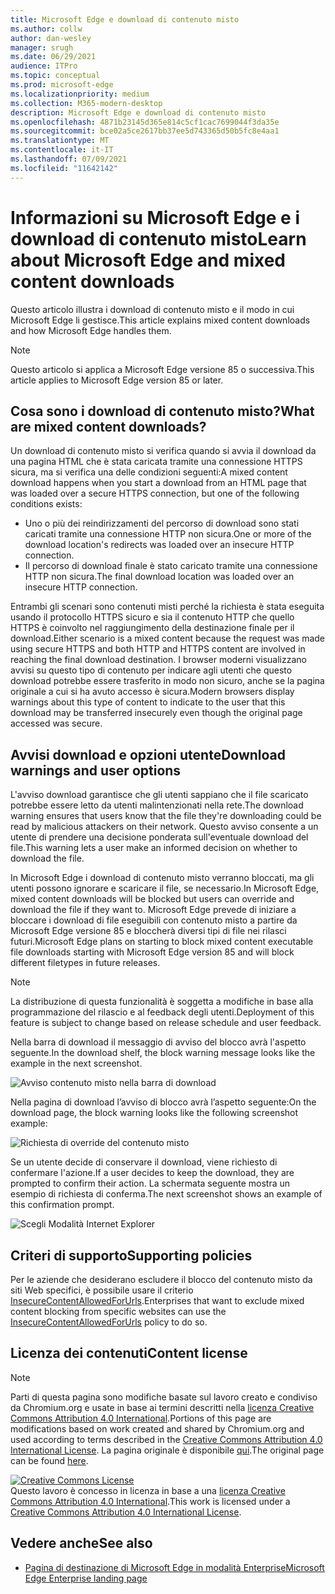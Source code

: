 ```yaml
---
title: Microsoft Edge e download di contenuto misto
ms.author: collw
author: dan-wesley
manager: srugh
ms.date: 06/29/2021
audience: ITPro
ms.topic: conceptual
ms.prod: microsoft-edge
ms.localizationpriority: medium
ms.collection: M365-modern-desktop
description: Microsoft Edge e download di contenuto misto
ms.openlocfilehash: 4871b23145d365e814c5cf1cac7699044f3da35e
ms.sourcegitcommit: bce02a5ce2617bb37ee5d743365d50b5fc8e4aa1
ms.translationtype: MT
ms.contentlocale: it-IT
ms.lasthandoff: 07/09/2021
ms.locfileid: "11642142"
---
```

# <a name="learn-about-microsoft-edge-and-mixed-content-downloads"></a><span data-ttu-id="f117f-103">Informazioni su Microsoft Edge e i download di contenuto misto</span><span class="sxs-lookup"><span data-stu-id="f117f-103">Learn about Microsoft Edge and mixed content downloads</span></span>

<span data-ttu-id="f117f-104">Questo articolo illustra i download di contenuto misto e il modo in cui Microsoft Edge li gestisce.</span><span class="sxs-lookup"><span data-stu-id="f117f-104">This article explains mixed content downloads and how Microsoft Edge handles them.</span></span>

>[!NOTE]
><span data-ttu-id="f117f-105">Questo articolo si applica a Microsoft Edge versione 85 o successiva.</span><span class="sxs-lookup"><span data-stu-id="f117f-105">This article applies to Microsoft Edge version 85 or later.</span></span>

## <a name="what-are-mixed-content-downloads"></a><span data-ttu-id="f117f-106">Cosa sono i download di contenuto misto?</span><span class="sxs-lookup"><span data-stu-id="f117f-106">What are mixed content downloads?</span></span>

<span data-ttu-id="f117f-107">Un download di contenuto misto si verifica quando si avvia il download da una pagina HTML che è stata caricata tramite una connessione HTTPS sicura, ma si verifica una delle condizioni seguenti:</span><span class="sxs-lookup"><span data-stu-id="f117f-107">A mixed content download happens when you start a download from an HTML page that was loaded over a secure HTTPS connection, but one of the following conditions exists:</span></span>

- <span data-ttu-id="f117f-108">Uno o più dei reindirizzamenti del percorso di download sono stati caricati tramite una connessione HTTP non sicura.</span><span class="sxs-lookup"><span data-stu-id="f117f-108">One or more of the download location's redirects was loaded over an insecure HTTP connection.</span></span>
- <span data-ttu-id="f117f-109">Il percorso di download finale è stato caricato tramite una connessione HTTP non sicura.</span><span class="sxs-lookup"><span data-stu-id="f117f-109">The final download location was loaded over an insecure HTTP connection.</span></span>

<span data-ttu-id="f117f-110">Entrambi gli scenari sono contenuti misti perché la richiesta è stata eseguita usando il protocollo HTTPS sicuro e sia il contenuto HTTP che quello HTTPS è coinvolto nel raggiungimento della destinazione finale per il download.</span><span class="sxs-lookup"><span data-stu-id="f117f-110">Either scenario is a mixed content because the request was made using secure HTTPS and both HTTP and HTTPS content are involved in reaching the final download destination.</span></span> <span data-ttu-id="f117f-111">I browser moderni visualizzano avvisi su questo tipo di contenuto per indicare agli utenti che questo download potrebbe essere trasferito in modo non sicuro, anche se la pagina originale a cui si ha avuto accesso è sicura.</span><span class="sxs-lookup"><span data-stu-id="f117f-111">Modern browsers display warnings about this type of content to indicate to the user that this download may be transferred insecurely even though the original page accessed was secure.</span></span>

## <a name="download-warnings-and-user-options"></a><span data-ttu-id="f117f-112">Avvisi download e opzioni utente</span><span class="sxs-lookup"><span data-stu-id="f117f-112">Download warnings and user options</span></span>

<span data-ttu-id="f117f-113">L'avviso download garantisce che gli utenti sappiano che il file scaricato potrebbe essere letto da utenti malintenzionati nella rete.</span><span class="sxs-lookup"><span data-stu-id="f117f-113">The download warning ensures that users know that the file they're downloading could be read by malicious attackers on their network.</span></span> <span data-ttu-id="f117f-114">Questo avviso consente a un utente di prendere una decisione ponderata sull'eventuale download del file.</span><span class="sxs-lookup"><span data-stu-id="f117f-114">This warning lets a user make an informed decision on whether to download the file.</span></span>

<span data-ttu-id="f117f-115">In Microsoft Edge i download di contenuto misto verranno bloccati, ma gli utenti possono ignorare e scaricare il file, se necessario.</span><span class="sxs-lookup"><span data-stu-id="f117f-115">In Microsoft Edge, mixed content downloads will be blocked but users can override and download the file if they want to.</span></span> <span data-ttu-id="f117f-116">Microsoft Edge prevede di iniziare a bloccare i download di file eseguibili con contenuto misto a partire da Microsoft Edge versione 85 e bloccherà diversi tipi di file nei rilasci futuri.</span><span class="sxs-lookup"><span data-stu-id="f117f-116">Microsoft Edge plans on starting to block mixed content executable file downloads starting with Microsoft Edge version 85 and will block different filetypes in future releases.</span></span>

> [!NOTE]
> <span data-ttu-id="f117f-117">La distribuzione di questa funzionalità è soggetta a modifiche in base alla programmazione del rilascio e al feedback degli utenti.</span><span class="sxs-lookup"><span data-stu-id="f117f-117">Deployment of this feature is subject to change based on release schedule and user feedback.</span></span>

<!-- The schedule of the block for different filetypes is to be determined and may be impacted by usage data and user feedback. -->

<span data-ttu-id="f117f-118">Nella barra di download il messaggio di avviso del blocco avrà l'aspetto seguente.</span><span class="sxs-lookup"><span data-stu-id="f117f-118">In the download shelf, the block warning message looks like the example in the next screenshot.</span></span>

 ![Avviso contenuto misto nella barra di download](./media/edge-learnmore-mixed-content-downloads/edge-mixed-content-download-tray-warning.png)

<span data-ttu-id="f117f-120">Nella pagina di download l’avviso di blocco avrà l’aspetto seguente:</span><span class="sxs-lookup"><span data-stu-id="f117f-120">On the download page, the block warning looks like the following screenshot example:</span></span>

 ![Richiesta di override del contenuto misto](./media/edge-learnmore-mixed-content-downloads/edge-mixed-content-download-page-warning.png)

<span data-ttu-id="f117f-122">Se un utente decide di conservare il download, viene richiesto di confermare l'azione.</span><span class="sxs-lookup"><span data-stu-id="f117f-122">If a user decides to keep the download, they are prompted to confirm their action.</span></span> <span data-ttu-id="f117f-123">La schermata seguente mostra un esempio di richiesta di conferma.</span><span class="sxs-lookup"><span data-stu-id="f117f-123">The next screenshot shows an example of this confirmation prompt.</span></span>

 ![Scegli Modalità Internet Explorer](./media/edge-learnmore-mixed-content-downloads/edge-mixed-content-download-override.png)

## <a name="supporting-policies"></a><span data-ttu-id="f117f-125">Criteri di supporto</span><span class="sxs-lookup"><span data-stu-id="f117f-125">Supporting policies</span></span>

<span data-ttu-id="f117f-126">Per le aziende che desiderano escludere il blocco del contenuto misto da siti Web specifici, è possibile usare il criterio [InsecureContentAllowedForUrls](./microsoft-edge-policies.md#insecurecontentallowedforurls).</span><span class="sxs-lookup"><span data-stu-id="f117f-126">Enterprises that want to exclude mixed content blocking from specific websites can use the [InsecureContentAllowedForUrls](./microsoft-edge-policies.md#insecurecontentallowedforurls) policy to do so.</span></span>

## <a name="content-license"></a><span data-ttu-id="f117f-127">Licenza dei contenuti</span><span class="sxs-lookup"><span data-stu-id="f117f-127">Content license</span></span>

> [!NOTE]
> <span data-ttu-id="f117f-128">Parti di questa pagina sono modifiche basate sul lavoro creato e condiviso da Chromium.org e usate in base ai termini descritti nella [licenza Creative Commons Attribution 4.0 International](http://creativecommons.org/licenses/by/4.0/).</span><span class="sxs-lookup"><span data-stu-id="f117f-128">Portions of this page are modifications based on work created and shared by Chromium.org and used according to terms described in the [Creative Commons Attribution 4.0 International License](http://creativecommons.org/licenses/by/4.0/).</span></span> <span data-ttu-id="f117f-129">La pagina originale è disponibile [qui](https://developers.google.com/web/fundamentals/security/prevent-mixed-content/what-is-mixed-content).</span><span class="sxs-lookup"><span data-stu-id="f117f-129">The original page can be found [here](https://developers.google.com/web/fundamentals/security/prevent-mixed-content/what-is-mixed-content).</span></span>
  
<a rel="license" href="http://creativecommons.org/licenses/by/4.0/"><img alt="Creative Commons License" style="border-width:0" src="https://i.creativecommons.org/l/by/4.0/88x31.png" /></a><br /><span data-ttu-id="f117f-130">Questo lavoro è concesso in licenza in base a una <a rel="license" href="http://creativecommons.org/licenses/by/4.0/">licenza Creative Commons Attribution 4.0 International</a>.</span><span class="sxs-lookup"><span data-stu-id="f117f-130">This work is licensed under a <a rel="license" href="http://creativecommons.org/licenses/by/4.0/">Creative Commons Attribution 4.0 International License</a>.</span></span>

## <a name="see-also"></a><span data-ttu-id="f117f-131">Vedere anche</span><span class="sxs-lookup"><span data-stu-id="f117f-131">See also</span></span>

- [<span data-ttu-id="f117f-132">Pagina di destinazione di Microsoft Edge in modalità Enterprise</span><span class="sxs-lookup"><span data-stu-id="f117f-132">Microsoft Edge Enterprise landing page</span></span>](https://aka.ms/EdgeEnterprise)